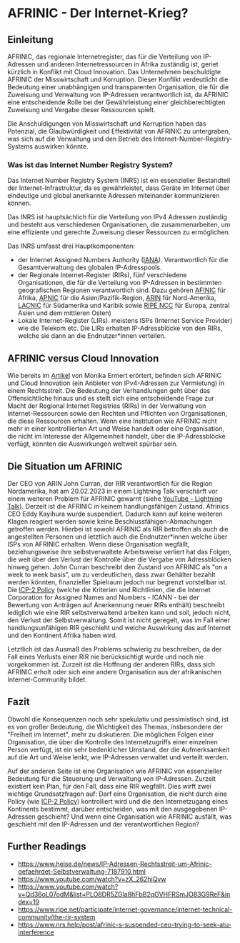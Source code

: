 # AFRINIC - Der Internet-Krieg?


## Einleitung


AFRINIC, das regionale Internetregister, das für die Verteilung von IP-Adressen und anderen Internetressourcen in Afrika zuständig ist, geriet kürzlich in Konflikt mit Cloud Innovation. Das Unternehmen beschuldigte AFRINIC der Misswirtschaft und Korruption. Dieser Konflikt verdeutlicht die Bedeutung einer unabhängigen und transparenten Organisation, die für die Zuweisung und Verwaltung von IP-Adressen verantwortlich ist, da AFRINIC eine entscheidende Rolle bei der Gewährleistung einer gleichberechtigten Zuweisung und Vergabe dieser Ressourcen spielt.

Die Anschuldigungen von Misswirtschaft und Korruption haben das Potenzial, die Glaubwürdigkeit und Effektivität von AFRINIC zu untergraben, was sich auf die Verwaltung und den Betrieb des Internet-Number-Registry-Systems auswirken könnte.


### Was ist das Internet Number Registry System? 

Das Internet Number Registry System (INRS) ist ein essenzieller Bestandteil der Internet-Infrastruktur, da es gewährleistet, dass Geräte im Internet über eindeutige und global anerkannte Adressen miteinander kommunizieren können.

Das INRS ist hauptsächlich für die Verteilung von IPv4 Adressen zuständig und besteht aus verschiedenen Organisationen, die zusammenarbeiten, um eine effiziente und gerechte Zuweisung dieser Ressourcen zu ermöglichen.

Das INRS umfasst drei Hauptkomponenten:
- der Internet Assigned Numbers Authority ([IANA](https://www.iana.org/)). Verantwortlich für die Gesamtverwaltung des globalen IP-Adresspools.  
- der Regionale Internet-Register (RIRs), fünf verschiedene Organisationen, die für die Verteilung von IP-Adressen in bestimmten geografischen Regionen verantwortlich sind. Dazu gehören [AFINIC](https://www.afrinic.net/) für Afrika, [APNIC](https://www.apnic.net/) für die Asien/Pazifik-Region, [ARIN](https://www.arin.net/) für Nord-Amerika, [LACNIC](https://www.lacnic.net/) für Südamerika und Karibik sowie [RIPE NCC](https://www.ripe.net/) für Europa, zentral Asien und dem mittleren Osten) 
- Lokale Internet-Register (LIRs). meistens ISPs (Internet Service Provider) wie die Telekom etc. Die LIRs erhalten IP-Adressblöcke von den RIRs, welche sie dann an die Endnutzer*innen verteilen. 


## AFRINIC versus Cloud Innovation

Wie bereits im [Artikel](https://www.heise.de/news/IP-Adressen-Rechtsstreit-um-Afrinic-gefaehrdet-Selbstverwaltung-7187910.html) von Monika Ermert erörtert, befinden sich AFRINIC und Cloud Innovation (ein Anbieter von IPv4-Adressen zur Vermietung) in einem Rechtsstreit. Die Bedeutung der Verhandlungen geht über das Offensichtliche hinaus und es stellt sich eine entscheidende Frage zur Macht der Regional Internet Registries (RIRs) in der Verwaltung von Internet-Ressourcen sowie den Rechten und Pflichten von Organisationen, die diese Ressourcen erhalten. Wenn eine Institution wie AFRINIC nicht mehr in einer kontrollierten Art und Weise handelt oder eine Organisation, die nicht im Interesse der Allgemeinheit handelt, über die IP-Adressblöcke verfügt, könnten die Auswirkungen weltweit spürbar sein.
 





## Die Situation um AFRINIC

Der CEO von ARIN John Curran, der RIR verantwortlich für die Region Nordamerika, hat am 20.02.2023 in einem Lightning Talk verschärft vor einem weiteren Problem für AFRINIC gewarnt (siehe [YouTube - Lightning Talk](https://youtu.be/Qd36oL07odM)). Derzeit ist die AFRINIC in keinem handlungsfähigen Zustand. Afrinics CEO Eddy Kayihura wurde suspendiert. Dadurch kann auf keine weiteren Klagen reagiert werden sowie keine Beschlussfähigen-Abmachungen getroffen werden. Hierbei ist sowohl AFRINIC als RIR betroffen als auch die angestellten Personen und letztlich auch die Endnutzer*innen welche über ISPs von AFRINIC erhalten. Wenn diese Organisation wegfällt, beziehungsweise ihre selbstverwaltete Arbeitsweise verliert hat das Folgen, die weit über den Verlust der Kontrolle über die Vergabe von Adressblöcken hinweg gehen. 
John Curran beschreibt den Zustand von AFRINIC als "on a week to week basis", um zu verdeutlichen, dass zwar Gehälter bezahlt werden könnten, finanzieller Spielraum jedoch nur begrenzt vorstellbar ist.
Die [ICP-2 Policy](https://www.icann.org/resources/pages/new-rirs-criteria-2012-02-25-en) (welche die Kriterien und Richtlinien, die die Internet Corporation for Assigned Names and Numbers - ICANN - bei der Bewertung von Anträgen auf Anerkennung neuer RIRs enthält) beschreibt lediglich wie eine RIR selbstverwaltend arbeiten kann und soll, jedoch nicht, den Verlust der Selbstverwaltung. Somit ist nicht geregelt, was im Fall einer handlungsunfähigen RIR geschieht und welche Auswirkung das auf Internet und den Kontinent Afrika haben wird. 

Letztlich ist das Ausmaß des Problems schwierig zu beschreiben, da der Fall eines Verlusts einer RIR nie berücksichtigt wurde und noch nie vorgekommen ist. Zurzeit ist die Hoffnung der anderen RIRs, dass sich AFRINIC erholt oder sich eine andere Organisation aus der afrikanischen Internet-Community bildet.  





## Fazit

Obwohl die Konsequenzen noch sehr spekulativ und pessimistisch sind, ist es von großer Bedeutung, die Wichtigkeit des Themas, insbesondere der "Freiheit im Internet", mehr zu diskutieren. Die möglichen Folgen einer Organisation, die über die Kontrolle des Internetzugriffs einer einzelnen Person verfügt, ist ein sehr bedenklicher Umstand, der die Aufmerksamkeit auf die Art und Weise lenkt, wie IP-Adressen verwaltet und verteilt werden.

Auf der anderen Seite ist eine Organisation wie AFRINIC von essenzieller Bedeutung für die Steuerung und Verwaltung von IP-Adressen. Zurzeit existiert kein Plan, für den Fall, dass eine RIR wegfällt. Dies wirft zwei wichtige Grundsatzfragen auf: Darf eine Organisation, die nicht durch eine Policy (wie [ICP-2 Policy](https://www.icann.org/resources/pages/new-rirs-criteria-2012-02-25-en)) kontrolliert wird und die den Internetzugang eines Kontinents bestimmt, darüber entscheiden, was mit den ausgegebenen IP-Adressen geschieht? Und wenn eine Organisation wie AFRINIC ausfällt, was geschieht mit den IP-Adressen und der verantwortlichen Region?









## Further Readings
- https://www.heise.de/news/IP-Adressen-Rechtsstreit-um-Afrinic-gefaehrdet-Selbstverwaltung-7187910.html
- https://www.youtube.com/watch?v=zX_262hiQvw
- https://www.youtube.com/watch?v=Qd36oL07odM&list=PLO8DR5ZGla8hFbB2qGVHFRSmJO83G9ReF&index=19
- https://www.ripe.net/participate/internet-governance/internet-technical-community/the-rir-system
- https://www.nrs.help/post/afrinic-s-suspended-ceo-trying-to-seek-atu-interference
